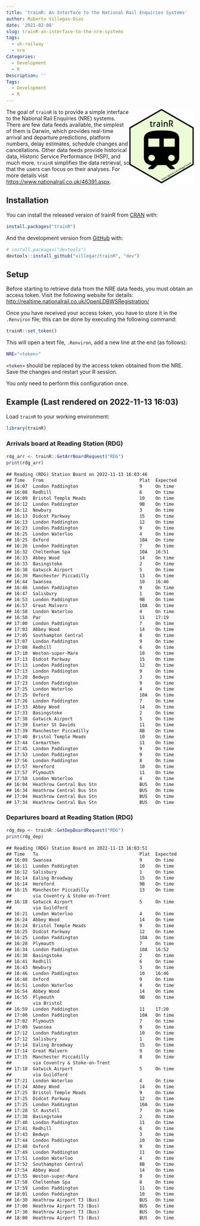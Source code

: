 ```yaml
---
title: 'trainR: An Interface to the National Rail Enquiries Systems'
author: Roberto Villegas-Diaz
date: '2021-02-08'
slug: trainR-an-interface-to-the-nre-systems
tags:
  - uk-railway
  - nre
Categories:
  - Development
  - R
Description: ''
Tags:
  - Development
  - R
---
```


<img src="https://raw.githubusercontent.com/villegar/trainR/main/inst/images/logo.png" alt="logo" align="right" height=200px/>

The goal of `trainR` is to provide a simple interface to the 
National Rail Enquiries (NRE) systems. There are few data feeds 
available, the simplest of them is Darwin, which provides real-time 
arrival and departure predictions, platform numbers, delay estimates, 
schedule changes and cancellations. Other data feeds provide historical 
data, Historic Service Performance (HSP), and much more. `trainR` 
simplifies the data retrieval, so that the users can focus on their 
analyses. For more details visit 
https://www.nationalrail.co.uk/46391.aspx.

## Installation

You can install the released version of trainR from [CRAN](https://CRAN.R-project.org) with:

``` r
install.packages("trainR")
```

And the development version from [GitHub](https://github.com/) with:

``` r
# install.packages("devtools")
devtools::install_github("villegar/trainR", "dev")
```

## Setup
Before starting to retrieve data from the NRE data feeds, you must obtain an access token. 
Visit the following website for details: http://realtime.nationalrail.co.uk/OpenLDBWSRegistration/

Once you have received your access token, you have to store it in the `.Renviron` file; this can be 
done by executing the following command:


```r
trainR::set_token()
```

This will open a text file, `.Renviron`, add a new line at the end (as follows):

```bash
NRE="<token>"
```

`<token>` should be replaced by the access token obtained from the NRE. Save the changes and restart 
your R session.

You only need to perform this configuration once.

## Example (Last rendered on 2022-11-13 16:03)

Load `trainR` to your working environment:

```r
library(trainR)
```

### Arrivals board at Reading Station (RDG)


```r
rdg_arr <- trainR::GetArrBoardRequest("RDG")
print(rdg_arr)
```

```
## Reading (RDG) Station Board on 2022-11-13 16:03:46
## Time   From                                    Plat  Expected
## 16:07  London Paddington                       9     On time
## 16:08  Redhill                                 6     On time
## 16:09  Bristol Temple Meads                    10    On time
## 16:12  London Paddington                       9B    On time
## 16:12  Newbury                                 3     On time
## 16:13  Didcot Parkway                          15    On time
## 16:13  London Paddington                       12    On time
## 16:23  London Paddington                       9     On time
## 16:25  London Waterloo                         4     On time
## 16:25  Oxford                                  10A   On time
## 16:26  London Paddington                       7     On time
## 16:32  Cheltenham Spa                          10A   16:51
## 16:33  Abbey Wood                              14    On time
## 16:33  Basingstoke                             2     On time
## 16:38  Gatwick Airport                         5     On time
## 16:39  Manchester Piccadilly                   13    On time
## 16:44  Swansea                                 10    16:46
## 16:46  London Paddington                       9     On time
## 16:47  Salisbury                               1     On time
## 16:53  London Paddington                       9B    On time
## 16:57  Great Malvern                           10A   On time
## 16:58  London Waterloo                         4     On time
## 16:58  Par                                     11    17:19
## 17:00  London Paddington                       7     On time
## 17:03  Abbey Wood                              14    On time
## 17:05  Southampton Central                     8     On time
## 17:07  London Paddington                       9     On time
## 17:08  Redhill                                 6     On time
## 17:10  Weston-super-Mare                       10    On time
## 17:13  Didcot Parkway                          15    On time
## 17:13  London Paddington                       12    On time
## 17:13  London Paddington                       9     On time
## 17:20  Bedwyn                                  3     On time
## 17:23  London Paddington                       9     On time
## 17:25  London Waterloo                         4     On time
## 17:25  Oxford                                  10A   On time
## 17:26  London Paddington                       7     On time
## 17:33  Abbey Wood                              14    On time
## 17:33  Basingstoke                             2     On time
## 17:38  Gatwick Airport                         5     On time
## 17:39  Exeter St Davids                        11    On time
## 17:39  Manchester Piccadilly                   8B    On time
## 17:40  Bristol Temple Meads                    10    On time
## 17:44  Carmarthen                              11    On time
## 17:45  London Paddington                       9     On time
## 17:53  London Paddington                       9     On time
## 17:56  London Paddington                       8     On time
## 17:57  Hereford                                10    On time
## 17:57  Plymouth                                11    On time
## 17:58  London Waterloo                         4     On time
## 16:04  Heathrow Central Bus Stn                BUS   On time
## 16:34  Heathrow Central Bus Stn                BUS   On time
## 17:04  Heathrow Central Bus Stn                BUS   On time
## 17:34  Heathrow Central Bus Stn                BUS   On time
```

### Departures board at Reading Station (RDG)


```r
rdg_dep <- trainR::GetDepBoardRequest("RDG")
print(rdg_dep)
```

```
## Reading (RDG) Station Board on 2022-11-13 16:03:51
## Time   To                                      Plat  Expected
## 16:09  Swansea                                 9     On time
## 16:11  London Paddington                       10    On time
## 16:12  Salisbury                               1     On time
## 16:14  Ealing Broadway                         15    On time
## 16:14  Hereford                                9B    On time
## 16:15  Manchester Piccadilly                   13    On time
##        via Coventry & Stoke-on-Trent           
## 16:18  Gatwick Airport                         5     On time
##        via Guildford                           
## 16:21  London Waterloo                         4     On time
## 16:24  Abbey Wood                              14    On time
## 16:24  Bristol Temple Meads                    9     On time
## 16:25  Didcot Parkway                          12    On time
## 16:25  London Paddington                       10A   On time
## 16:28  Plymouth                                7     On time
## 16:34  London Paddington                       10A   16:52
## 16:38  Basingstoke                             2     On time
## 16:41  Redhill                                 6     On time
## 16:43  Newbury                                 3     On time
## 16:46  London Paddington                       10    16:46
## 16:48  Oxford                                  9     On time
## 16:51  London Waterloo                         4     On time
## 16:54  Abbey Wood                              14    On time
## 16:55  Plymouth                                9B    On time
##        via Bristol                             
## 16:59  London Paddington                       11    17:20
## 17:00  London Paddington                       10A   On time
## 17:02  Plymouth                                7     On time
## 17:09  Swansea                                 9     On time
## 17:12  London Paddington                       10    On time
## 17:12  Salisbury                               1     On time
## 17:14  Ealing Broadway                         15    On time
## 17:14  Great Malvern                           9     On time
## 17:15  Manchester Piccadilly                   8     On time
##        via Coventry & Stoke-on-Trent           
## 17:18  Gatwick Airport                         5     On time
##        via Guildford                           
## 17:21  London Waterloo                         4     On time
## 17:24  Abbey Wood                              14    On time
## 17:25  Bristol Temple Meads                    9     On time
## 17:25  Didcot Parkway                          12    On time
## 17:25  London Paddington                       10A   On time
## 17:28  St Austell                              7     On time
## 17:38  Basingstoke                             2     On time
## 17:40  London Paddington                       11    On time
## 17:41  Redhill                                 6     On time
## 17:43  Bedwyn                                  3     On time
## 17:44  London Paddington                       10    On time
## 17:48  Oxford                                  9     On time
## 17:49  London Paddington                       11    On time
## 17:51  London Waterloo                         4     On time
## 17:52  Southampton Central                     8B    On time
## 17:54  Abbey Wood                              14    On time
## 17:55  Weston-super-Mare                       9     On time
## 17:58  Cheltenham Spa                          8     On time
## 17:59  London Paddington                       11    On time
## 18:01  London Paddington                       10    On time
## 16:30  Heathrow Airport T3 (Bus)               BUS   On time
## 17:00  Heathrow Airport T3 (Bus)               BUS   On time
## 17:30  Heathrow Airport T3 (Bus)               BUS   On time
## 18:00  Heathrow Airport T3 (Bus)               BUS   On time
```
